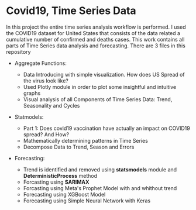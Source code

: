 # Covid19, Time Series Data 

 In this project the entire time series analysis workflow is performed. I used the COVID19 dataset for United States that consists of the data related a cumulative number of confirmed and deaths cases. This work contains all parts of Time Series data analysis and forecasting. There are 3 files in this repository 
 
- Aggregate Functions: 
  - Data Introducing with simple visualization. How does US Spread of the virus look like?
  - Used Plotly module in order to plot some insightful and intuitive graphs 
  - Visual analysis of all Components of  Time Series Data: Trend, Seasonality and Cycles
  
- Statmodels:
  - Part 1: Does covid19 vaccination have actually an impact on COVID19 spread? And How?
  - Mathematically determining patterns in Time Series
  - Decompose Data to Trend, Season and Errors
  
- Forecasting:
  - Trend is identified and removed using **statsmodels** module and **DeterministicProcess** method
  - Forcasting using **SARIMAX**
  - Forcasting using Meta's Prophet Model with and whithout trend
  - Forecasting using XGBoost Model
  - Forecasting using Simple Neural Network with Keras

 
  
  
